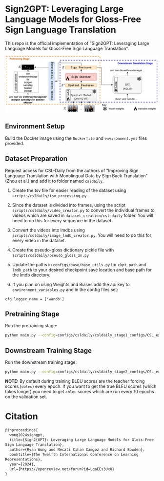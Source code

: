 # Sign2GPT: Leveraging Large Language Models for Gloss-Free Sign Language Translation

This repo is the official implementation of "Sign2GPT: Leveraging Large Language Models for Gloss-Free Sign Language Translation".

![Sign2GPT](images/overview_sign2gpt.png)


## Environment Setup

Build the Docker image using the `Dockerfile` and `environment.yml` files provided.

## Dataset Preparation

Request access for CSL-Daily from the authors of "Improving Sign Language Translation with Monolingual Data by Sign Back-Translation" (Zhou et al.) and add it to folder named `csldaily`.

1. Create the tsv file for easier reading of the dataset using `scripts/csldaily/tsv_processing.py`

2. Since the dataset is divided into frames, using the script `scripts/csldaily/video_creator.py` to convert the individual frames to videos which are saved in `dataset_creation/csl-daily` folder. You will need to do this for every sequence in the dataset.

3. Convert the videos into lmdbs using `scripts/csldaily/image_lmdb_creator.py`. You will need to do this for every video in the dataset.

4. Create the pseudo-gloss dictionary pickle file with `scripts/csldaily/pseudo_gloss_zn.py`

5. Update the paths in `configs/base/base_utils.py` for `ckpt_path` and `lmdb_path` to your desired checkpoint save location and base path for the lmdb directory.

6. If you plan on using Weights and Biases add the api key to `environment_variables.py` and in the config files set:
```
cfg.logger_name = ['wandb']
```

## Pretraining Stage

Run the pretraining stage:
```bash
python main.py --config=configs/csldaily/csldaily_stage1_configs/CSL_example_s1_config.py
```

## Downstream Training Stage

Run the downstream training stage:
```bash
python main.py --config=configs/csldaily/csldaily_stage2_configs/CSL_example_s2_config.py
```

**NOTE:** By default during training BLEU scores are the teacher forcing scores (`obleu`) every epoch. If you want to get the true BLEU scores (which takes longer) you need to get `ableu` scores which are run every 10 epochs on the validation set.

# Citation
```
@inproceedings{
  wong2024signgpt,
  title={Sign2{GPT}: Leveraging Large Language Models for Gloss-Free Sign Language Translation},
  author={Ryan Wong and Necati Cihan Camgoz and Richard Bowden},
  booktitle={The Twelfth International Conference on Learning Representations},
  year={2024},
  url={https://openreview.net/forum?id=LqaEEs3UxU}
}
```
